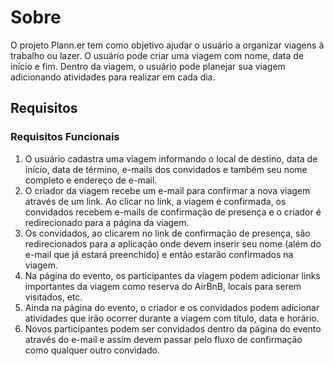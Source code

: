 # Sobre

O projeto Plann.er tem como objetivo ajudar o usuário a organizar viagens à trabalho ou lazer. O usuário pode criar uma viagem com nome, data de início e fim. Dentro da viagem, o usuário pode planejar sua viagem adicionando atividades para realizar em cada dia.

## Requisitos

### Requisitos Funcionais

1. O usuário cadastra uma viagem informando o local de destino, data de início, data de término, e-mails dos convidados e também seu nome completo e endereço de e-mail.
2. O criador da viagem recebe um e-mail para confirmar a nova viagem através de um link. Ao clicar no link, a viagem é confirmada, os convidados recebem e-mails de confirmação de presença e o criador é redirecionado para a página da viagem.
3. Os convidados, ao clicarem no link de confirmação de presença, são redirecionados para a aplicação onde devem inserir seu nome (além do e-mail que já estará preenchido) e então estarão confirmados na viagem.
4. Na página do evento, os participantes da viagem podem adicionar links importantes da viagem como reserva do AirBnB, locais para serem visitados, etc.
5. Ainda na página do evento, o criador e os convidados podem adicionar atividades que irão ocorrer durante a viagem com título, data e horário.
6. Novos participantes podem ser convidados dentro da página do evento através do e-mail e assim devem passar pelo fluxo de confirmação como qualquer outro convidado.

